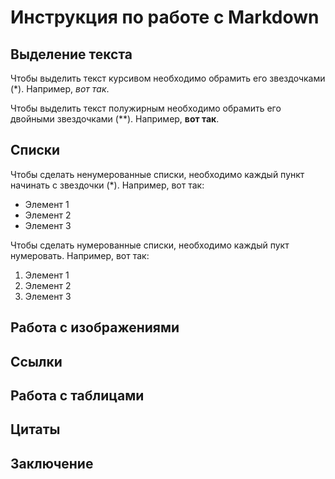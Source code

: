  # Инструкция по работе с Markdown

 ## Выделение текста
    
Чтобы выделить текст курсивом необходимо обрамить его звездочками (*). Например, *вот так*.

Чтобы выделить текст полужирным необходимо обрамить его двойными звездочками (**). Например, **вот так**.

 ## Списки

 Чтобы сделать ненумерованные списки, необходимо каждый пункт начинать с звездочки (*). Например, вот так:
 * Элемент 1
* Элемент 2
* Элемент 3

Чтобы сделать нумерованные списки, необходимо каждый пукт нумеровать. Например, вот так:
1. Элемент 1
2. Элемент 2
3. Элемент 3

 ## Работа с изображениями

 ## Ссылки

 ## Работа с таблицами

 ## Цитаты

 ## Заключение